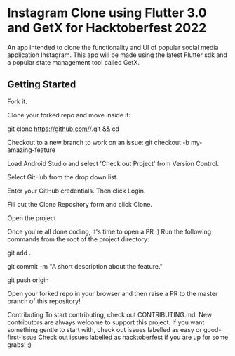 # Instagram Clone using Flutter 3.0 and GetX for Hacktoberfest 2022

An app intended to clone the functionality and UI of popular social media application Instagram. This app will be made using the latest Flutter sdk and a popular state management tool called GetX.


## Getting Started

Fork it.

Clone your forked repo and move inside it:

git clone https://github.com/<your-github-username>/<repo-name>.git && cd <repo-name>

Checkout to a new branch to work on an issue:
git checkout -b my-amazing-feature

Load Android Studio and select 'Check out Project' from Version Control.

Select GitHub from the drop down list.

Enter your GitHub credentials. Then click Login.

Fill out the Clone Repository form and click Clone.

Open the project

Once you're all done coding, it's time to open a PR :) Run the following commands from the root of the project directory:

git add .

git commit -m "A short description about the feature."

git push origin <my-amazing-feature>

Open your forked repo in your browser and then raise a PR to the master branch of this repository!

Contributing
To start contributing, check out CONTRIBUTING.md. New contributors are always welcome to support this project. If you want something gentle to start with, check out issues labelled as easy or good-first-issue Check out issues labelled as hacktoberfest if you are up for some grabs! :)

​
